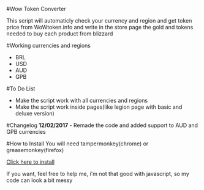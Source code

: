 #Wow Token Converter

This script will automaticly check your currency and region and get token price from WoWtoken.info and write in the store page the gold and tokens needed to buy each product from blizzard

#Working currencies and regions
* BRL
* USD
* AUD
* GPB

#To Do List
* Make the script work with all currencies and regions
* Make the script work inside pages(like legion page with basic and deluxe version)

#Changelog
**12/02/2017** - Remade the code and added support to AUD and GPB currencies

#How to Install
You will need tampermonkey(chrome) or greasemonkey(firefox)

[Click here to install](https://github.com/victorscopel/wow-token-converter/raw/master/converter.user.js)


If you want, feel free to help me, i'm not that good with javascript, so my code can look a bit messy
